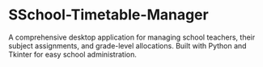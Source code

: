 # SSchool-Timetable-Manager
A comprehensive desktop application for managing school teachers, their subject assignments, and grade-level allocations. Built with Python and Tkinter for easy school administration.
